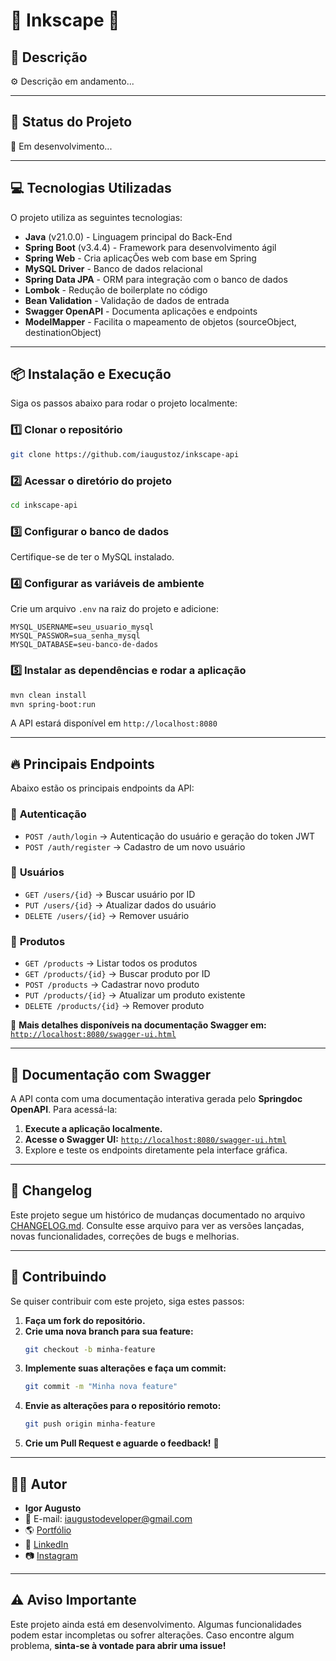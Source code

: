 # 📖 **Inkscape** 📖

## 📜 **Descrição**

⚙️ Descrição em andamento...

---

## 🚀 **Status do Projeto**

🔧 Em desenvolvimento...

---

## 💻 **Tecnologias Utilizadas**

O projeto utiliza as seguintes tecnologias:

- **Java** (v21.0.0) - Linguagem principal do Back-End
- **Spring Boot** (v3.4.4) - Framework para desenvolvimento ágil
- **Spring Web** - Cria aplicaçÕes web com base em Spring
- **MySQL Driver** - Banco de dados relacional
- **Spring Data JPA** - ORM para integração com o banco de dados
- **Lombok** - Redução de boilerplate no código
- **Bean Validation** - Validação de dados de entrada
- **Swagger OpenAPI** - Documenta aplicações e endpoints
- **ModelMapper** - Facilita o mapeamento de objetos (sourceObject, destinationObject)

---

## 📦 **Instalação e Execução**

Siga os passos abaixo para rodar o projeto localmente:

### **1️⃣ Clonar o repositório**

```bash
git clone https://github.com/iaugustoz/inkscape-api
```

### **2️⃣ Acessar o diretório do projeto**

```bash
cd inkscape-api
```

### **3️⃣ Configurar o banco de dados**

Certifique-se de ter o MySQL instalado.

### **4️⃣ Configurar as variáveis de ambiente**

Crie um arquivo `.env` na raiz do projeto e adicione:

```env
MYSQL_USERNAME=seu_usuario_mysql
MYSQL_PASSWOR=sua_senha_mysql
MYSQL_DATABASE=seu-banco-de-dados
```

### **5️⃣ Instalar as dependências e rodar a aplicação**

```bash
mvn clean install
mvn spring-boot:run
```

A API estará disponível em `http://localhost:8080`

---

## 🔥 **Principais Endpoints**

Abaixo estão os principais endpoints da API:

### 📌 **Autenticação**

- `POST /auth/login` → Autenticação do usuário e geração do token JWT
- `POST /auth/register` → Cadastro de um novo usuário

### 📌 **Usuários**

- `GET /users/{id}` → Buscar usuário por ID
- `PUT /users/{id}` → Atualizar dados do usuário
- `DELETE /users/{id}` → Remover usuário

### 📌 **Produtos**

- `GET /products` → Listar todos os produtos
- `GET /products/{id}` → Buscar produto por ID
- `POST /products` → Cadastrar novo produto
- `PUT /products/{id}` → Atualizar um produto existente
- `DELETE /products/{id}` → Remover produto

📌 **Mais detalhes disponíveis na documentação Swagger em:** [`http://localhost:8080/swagger-ui.html`](http://localhost:8080/swagger-ui.html)

---

## 📖 **Documentação com Swagger**

A API conta com uma documentação interativa gerada pelo **Springdoc OpenAPI**. Para acessá-la:

1. **Execute a aplicação localmente.**
2. **Acesse o Swagger UI:** [`http://localhost:8080/swagger-ui.html`](http://localhost:8080/swagger-ui.html)
3. Explore e teste os endpoints diretamente pela interface gráfica.

---

## 📜 **Changelog**

Este projeto segue um histórico de mudanças documentado no arquivo [CHANGELOG.md](./CHANGELOG.md). Consulte esse arquivo para ver as versões lançadas, novas funcionalidades, correções de bugs e melhorias.

---

## 🤝 **Contribuindo**

Se quiser contribuir com este projeto, siga estes passos:

1. **Faça um fork do repositório.**
2. **Crie uma nova branch para sua feature:**
   ```bash
   git checkout -b minha-feature
   ```
3. **Implemente suas alterações e faça um commit:**
   ```bash
   git commit -m "Minha nova feature"
   ```
4. **Envie as alterações para o repositório remoto:**
   ```bash
   git push origin minha-feature
   ```
5. **Crie um Pull Request e aguarde o feedback!** 🚀

---

## 👨‍💻 **Autor**

- **Igor Augusto**
- 📧 E-mail: [iaugustodeveloper@gmail.com](mailto:iaugustodeveloper@gmail.com)
- 🌎 [Portfólio](https://iaugusto.vercel.app/)
- 💼 [LinkedIn](https://www.linkedin.com/in/igorbrz/)
- 📷 [Instagram](https://www.instagram.com/iaugusto__/)

---

## ⚠️ **Aviso Importante**

Este projeto ainda está em desenvolvimento. Algumas funcionalidades podem estar incompletas ou sofrer alterações. Caso encontre algum problema, **sinta-se à vontade para abrir uma issue!**

